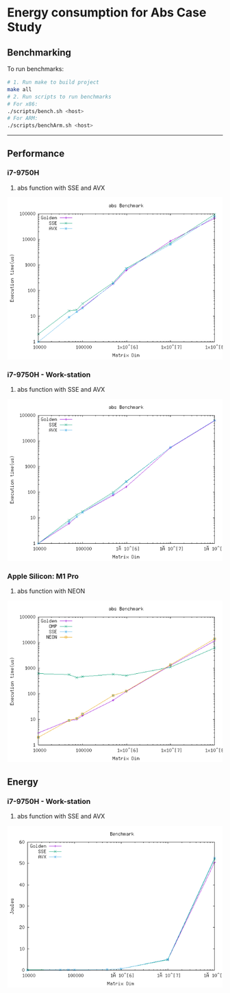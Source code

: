 # Energy consumption for Abs Case Study

## Benchmarking

To run benchmarks:

```sh
# 1. Run make to build project
make all
# 2. Run scripts to run benchmarks
# For x86:
./scripts/bench.sh <host>
# For ARM:
./scripts/benchArm.sh <host>
```

-------------

## Performance

### i7-9750H

1. abs function with SSE and AVX

![Stats](./stat/i7-9750H/time/abs-performance.png)

### i7-9750H - Work-station

1. abs function with SSE and AVX

![Stats](./stat/i7-9750H-work-station/time/abs-performance.png)

### Apple Silicon: M1 Pro

1. abs function with NEON

![Stats](./stat/m1pro/time/abs-performance.png)


## Energy

### i7-9750H - Work-station

1. abs function with SSE and AVX

![Stats](./stat/i7-9750H-work-station/energy/abs-performance.png)

